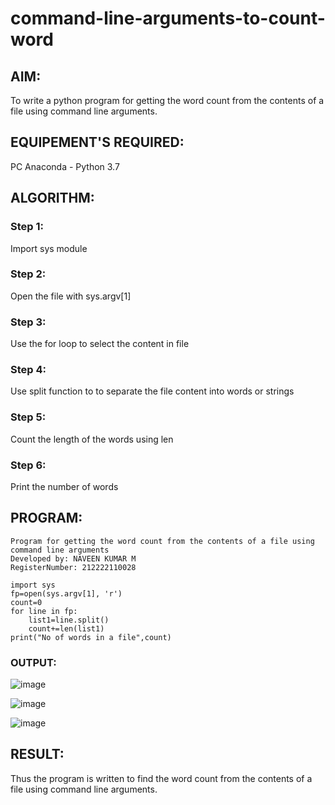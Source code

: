 # command-line-arguments-to-count-word
## AIM:
To write a python program for getting the word count from the contents of a file using command line arguments.
## EQUIPEMENT'S REQUIRED: 
PC
Anaconda - Python 3.7
## ALGORITHM: 
### Step 1:
Import sys module
### Step 2: 
 Open the file with sys.argv[1]
### Step 3: 
Use the for loop to select the content in file
### Step 4:  
Use split function to to separate the file content into words or strings
### Step 5: 
Count the length of the words using len
### Step 6: 
Print the number of words
## PROGRAM:
```
Program for getting the word count from the contents of a file using command line arguments
Developed by: NAVEEN KUMAR M
RegisterNumber: 212222110028

import sys
fp=open(sys.argv[1], 'r')
count=0
for line in fp:
    list1=line.split()
    count+=len(list1)
print("No of words in a file",count)
```
### OUTPUT:

![image](https://github.com/NAVEENMATHIVANAN/command-line-arguments-to-count-word/assets/119394582/6a1fbae8-fef6-4e66-8537-9b94e77a5fb3)


![image](https://github.com/NAVEENMATHIVANAN/command-line-arguments-to-count-word/assets/119394582/bbe249e8-fa3f-4a47-b9ce-1f5118ccb32d)


![image](https://github.com/NAVEENMATHIVANAN/command-line-arguments-to-count-word/assets/119394582/823fe598-c6dc-4ae5-abcf-a30d5de6f118)


## RESULT:
Thus the program is written to find the word count from the contents of a file using command line arguments.
